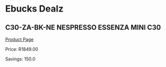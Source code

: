 
# Ebucks Dealz
## C30-ZA-BK-NE NESPRESSO ESSENZA MINI C30
[Product Page](https://www.ebucks.com/web/shop/productSelected.do?prodId=1158948939&catId=704984897)

Price: R1849.00

Savings: 150.0


	